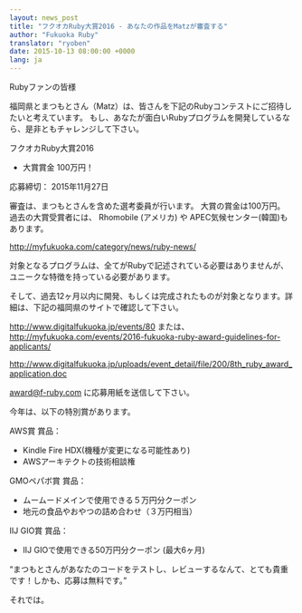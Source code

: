 ```yaml
---
layout: news_post
title: "フクオカRuby大賞2016 - あなたの作品をMatzが審査する"
author: "Fukuoka Ruby"
translator: "ryoben"
date: 2015-10-13 08:00:00 +0000
lang: ja
---
```


Rubyファンの皆様

福岡県とまつもとさん（Matz）は、皆さんを下記のRubyコンテストにご招待したいと考えています。
もし、あなたが面白いRubyプログラムを開発しているなら、是非ともチャレンジして下さい。

フクオカRuby大賞2016
 - 大賞賞金 100万円！

応募締切： 2015年11月27日

審査は、まつもとさんを含めた選考委員が行います。
大賞の賞金は100万円。
過去の大賞受賞者には、 Rhomobile (アメリカ) や APEC気候センター(韓国)もあります。

<http://myfukuoka.com/category/news/ruby-news/>

対象となるプログラムは、全てがRubyで記述されている必要はありませんが、ユニークな特徴を持っている必要があります。

そして、過去12ヶ月以内に開発、もしくは完成されたものが対象となります。詳細は、下記の福岡県のサイトで確認して下さい。

<http://www.digitalfukuoka.jp/events/80>
または、
<http://myfukuoka.com/events/2016-fukuoka-ruby-award-guidelines-for-applicants/>

<http://www.digitalfukuoka.jp/uploads/event_detail/file/200/8th_ruby_award_application.doc>

<award@f-ruby.com> に応募用紙を送信して下さい。

今年は、以下の特別賞があります。

AWS賞 賞品：

* Kindle Fire HDX(機種が変更になる可能性あり)
* AWSアーキテクトの技術相談権

GMOペパボ賞 賞品：

* ムームードメインで使用できる５万円分クーポン
* 地元の食品やおやつの詰め合わせ（３万円相当）

IIJ GIO賞 賞品：

* IIJ GIOで使用できる50万円分クーポン (最大6ヶ月)

“まつもとさんがあなたのコードをテストし、レビューするなんて、とても貴重です！しかも、応募は無料です。”

それでは。
